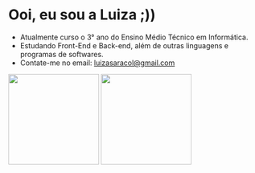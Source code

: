 # Ooi, eu sou a Luiza ;))

- Atualmente curso o 3° ano do Ensino Médio Técnico em Informática.
- Estudando Front-End e Back-end, além de outras linguagens e programas de softwares.
- Contate-me no email: luizasaracol@gmail.com

<div>
        <a href="https://github.com/luizaribeiro06"></a>
        <img height="180cm" src="https://github-readme-stats.vercel.app/api?username=luizaribeiro06&show_icons=true&theme=dark&include_all_commits=true&count_private=true" alt="">
        <img height="180cm" src="https://github-readme-stats.vercel.app/api/top-langs/?username=luizaribeiro06&layout=compact&langs_count=16&theme=dracula" alt="">
    </div>
   
